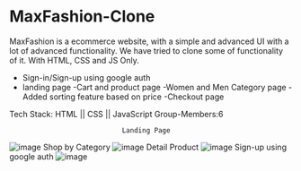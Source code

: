 # MaxFashion-Clone
MaxFashion is a ecommerce website, with a simple and advanced UI with a lot of advanced functionality. We have tried to clone some of functionality of it. With HTML, CSS and JS Only.

- Sign-in/Sign-up  using google auth
- landing page
-Cart and product page
-Women and Men Category page
-Added sorting feature based on price
-Checkout page

Tech Stack: HTML || CSS || JavaScript
Group-Members:6

                                Landing Page
  ![image](https://user-images.githubusercontent.com/26764528/165752397-efe4342f-acef-4fc7-9526-168e162765fa.png)
                                 Shop by Category
   ![image](https://user-images.githubusercontent.com/26764528/165752627-b2b6c6a7-747c-4000-af2f-e4d8e1fb5d23.png)
                                  Detail Product
   ![image](https://user-images.githubusercontent.com/26764528/165753181-b929bf94-1237-42a2-92b9-63ede559050e.png)
                                Sign-up  using google auth
   ![image](https://user-images.githubusercontent.com/26764528/165753518-cb791d98-8e92-4d2b-b4c7-4c649c48ebbc.png)



